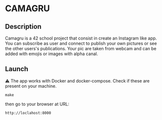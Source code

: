 # CAMAGRU

## Description

Camagru is a 42 school project that consist in create an Instagram like app.
You can subscribe as user and connect to publish your own pictures or see the other users's publications.
Your pic are taken from webcam and can be added with emojis or images with alpha canal.

## Launch

⚠️ The app works with Docker and docker-compose. Check if these are present on your machine.

```
make
```

then go to your browser at URL:
```
http://loclahost:8000
```
